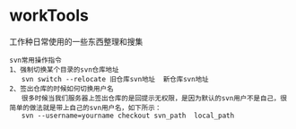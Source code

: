 # workTools
工作种日常使用的一些东西整理和搜集

``` 
svn常用操作指令
1、强制切换某个目录的svn仓库地址
   svn switch --relocate 旧仓库svn地址  新仓库svn地址
2、签出仓库的时候如何切换用户名
   很多时候当我们服务器上签出仓库的是回提示无权限，是因为默认的svn用户不是自己，很简单的做法就是带上自己的svn用户名，如下所示：
   svn --username=yourname checkout svn_path  local_path
```
